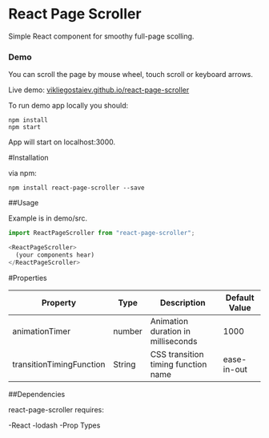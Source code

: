 # React Page Scroller

Simple React component for smoothy full-page scolling.

### Demo

You can scroll the page by mouse wheel, touch scroll or keyboard arrows.

Live demo: [vikliegostaiev.github.io/react-page-scroller](https://vikliegostaiev.github.io/react-page-scroller/)

To run demo app locally you should:

```
npm install
npm start
```

App will start on localhost:3000.

#Installation

via npm:

```
npm install react-page-scroller --save
```

##Usage

Example is in demo/src.

```js
import ReactPageScroller from "react-page-scroller";

<ReactPageScroller>
  (your components hear)
</ReactPageScroller>
```
#Properties

|    Property    | Type |          Description          | Default Value |
| -------------  | ---- |          -----------          | ------- |
| animationTimer  | number | Animation duration in milliseconds | 1000 |
| transitionTimingFunction      | String | CSS transition timing function name | ease-in-out |

##Dependencies

react-page-scroller requires:

-React
-lodash
-Prop Types
